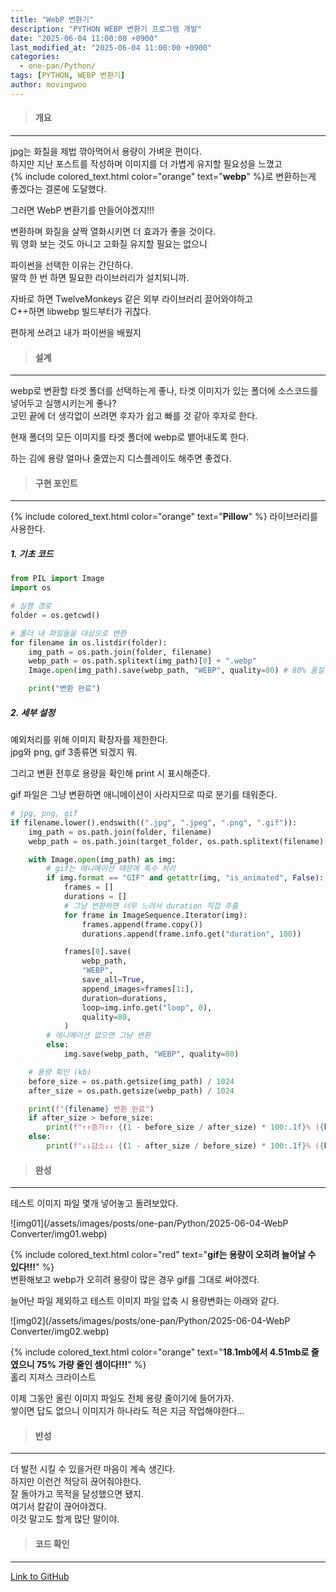 ```yaml
---
title: "WebP 변환기"
description: "PYTHON WEBP 변환기 프로그램 개발"
date: "2025-06-04 11:00:00 +0900"
last_modified_at: "2025-06-04 11:00:00 +0900"
categories: 
  - one-pan/Python/
tags: [PYTHON, WEBP 변환기]
author: movingwoo
---
```

> #### 개요  
---  

jpg는 화질을 제법 깎아먹어서 용량이 가벼운 편이다.  
하지만 지난 포스트를 작성하며 이미지를 더 가볍게 유지할 필요성을 느꼈고  
{% include colored_text.html color="orange" text="**webp**" %}로 변환하는게 좋겠다는 결론에 도달했다.  
  
그러면 WebP 변환기를 만들어야겠지!!!  
  
변환하며 화질을 살짝 열화시키면 더 효과가 좋을 것이다.  
뭐 영화 보는 것도 아니고 고화질 유지할 필요는 없으니  
  
파이썬을 선택한 이유는 간단하다.  
딸깍 한 번 하면 필요한 라이브러리가 설치되니까.  
  
자바로 하면 TwelveMonkeys 같은 외부 라이브러리 끌어와야하고  
C++하면 libwebp 빌드부터가 귀찮다.  
  
편하게 쓰려고 내가 파이썬을 배웠지  
  
> #### 설계  
---  
  
webp로 변환할 타겟 폴더를 선택하는게 좋나, 타겟 이미지가 있는 폴더에 소스코드를 넣어두고 실행시키는게 좋나?  
고민 끝에 더 생각없이 쓰려면 후자가 쉽고 빠를 것 같아 후자로 한다.  
  
현재 폴더의 모든 이미지를 타겟 폴더에 webp로 뱉어내도록 한다.  
  
하는 김에 용량 얼마나 줄였는지 디스플레이도 해주면 좋겠다.  
  
> #### 구현 포인트  
---  
  
{% include colored_text.html color="orange" text="**Pillow**" %} 라이브러리를 사용한다.  
  
##### 1. 기초 코드  
    
```python
from PIL import Image
import os

# 실행 경로
folder = os.getcwd()

# 폴더 내 파일들을 대상으로 변환
for filename in os.listdir(folder):
    img_path = os.path.join(folder, filename)
    webp_path = os.path.splitext(img_path)[0] + ".webp"
    Image.open(img_path).save(webp_path, "WEBP", quality=80) # 80% 품질

    print("변환 완료")
```
  
##### 2. 세부 설정  
  
예외처리를 위해 이미지 확장자를 제한한다.  
jpg와 png, gif 3종류면 되겠지 뭐.  
  
그리고 변환 전후로 용량을 확인해 print 시 표시해준다.  
  
gif 파일은 그냥 변환하면 애니메이션이 사라지므로 따로 분기를 태워준다.  
  
```python
# jpg, png, gif
if filename.lower().endswith((".jpg", ".jpeg", ".png", ".gif")):
    img_path = os.path.join(folder, filename)
    webp_path = os.path.join(target_folder, os.path.splitext(filename)[0] + ".webp")

    with Image.open(img_path) as img:
        # gif는 애니메이션 때문에 특수 처리
        if img.format == "GIF" and getattr(img, "is_animated", False):
            frames = []
            durations = []
            # 그냥 변환하면 너무 느려서 duration 직접 추출
            for frame in ImageSequence.Iterator(img):
                frames.append(frame.copy())
                durations.append(frame.info.get("duration", 100)) 

            frames[0].save(
                webp_path,
                "WEBP",
                save_all=True,
                append_images=frames[1:],
                duration=durations,
                loop=img.info.get("loop", 0),
                quality=80,
            )
        # 애니메이션 없으면 그냥 변환
        else:
            img.save(webp_path, "WEBP", quality=80)

    # 용량 확인 (kb)
    before_size = os.path.getsize(img_path) / 1024
    after_size = os.path.getsize(webp_path) / 1024

    print(f"{filename} 변환 완료")
    if after_size > before_size:
        print(f"↑↑증가↑↑ {(1 - before_size / after_size) * 100:.1f}% ({before_size:.1f}kb -> {after_size:.1f}kb)")
    else:
        print(f"↓↓감소↓↓ {(1 - after_size / before_size) * 100:.1f}% ({before_size:.1f}kb -> {after_size:.1f}kb)")
```
  
> #### 완성  
---  
  
테스트 이미지 파일 몇개 넣어놓고 돌려보았다.  
  
![img01](/assets/images/posts/one-pan/Python/2025-06-04-WebP Converter/img01.webp)  
  
{% include colored_text.html color="red" text="**gif는 용량이 오히려 늘어날 수 있다!!!**" %}  
변환해보고 webp가 오히려 용량이 많은 경우 gif를 그대로 써야겠다.  
  
늘어난 파일 제외하고 테스트 이미지 파일 압축 시 용량변화는 아래와 같다.  
  
![img02](/assets/images/posts/one-pan/Python/2025-06-04-WebP Converter/img02.webp)  
  
{% include colored_text.html color="orange" text="**18.1mb에서 4.51mb로 줄였으니 75% 가량 줄인 셈이다!!!**" %}  
홀리 지져스 크라이스트  
  
이제 그동안 올린 이미지 파일도 전체 용량 줄이기에 들어가자.  
쌓이면 답도 없으니 이미지가 하나라도 적은 지금 작업해야한다...  
  
> #### 반성  
---  
  
더 발전 시킬 수 있을거란 마음이 계속 생긴다.  
하지만 이런건 적당히 끊어줘야한다.  
잘 돌아가고 목적을 달성했으면 됐지.  
여기서 칼같이 끊어야겠다.  
이것 말고도 할게 많단 말이야.  
  
> #### 코드 확인   
---  
  
[Link to GitHub](https://raw.githubusercontent.com/movingwoo/movingwoo-snippets/refs/heads/main/one-pan/Python/2025-06-04-WebP%20Converter.py)

